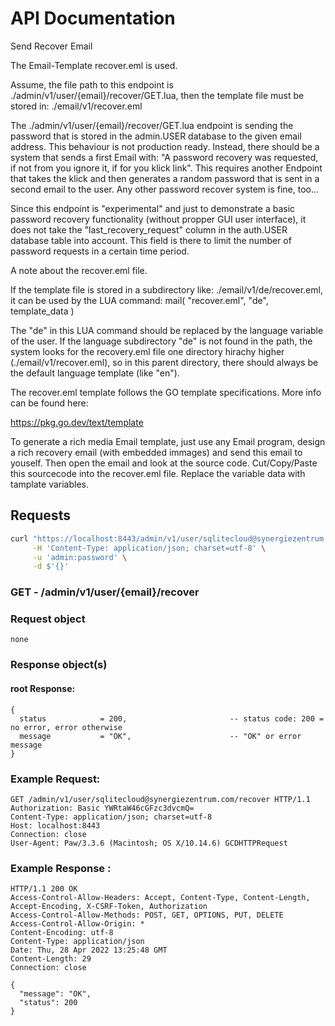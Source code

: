 # API Documentation

Send Recover Email

The Email-Template recover.eml is used. 

Assume, the file path to this endpoint is ./admin/v1/user/{email}/recover/GET.lua, then the template file must be stored in: ./email/v1/recover.eml

The ./admin/v1/user/{email}/recover/GET.lua endpoint is sending the password that is stored in the admin.USER database to the given email address.
This behaviour is not production ready. Instead, there should be a system that sends a first Email with: "A password recovery was requested, if not from you ignore it, if for you klick link". This requires another Endpoint that takes the klick and then generates a random password that is sent in a second email to the user. Any other password recover system is fine, too...

Since this endpoint is "experimental" and just to demonstrate a basic password recovery functionality (without propper GUI user interface), it does not take the
"last_recovery_request" column in the auth.USER database table into account. This field is there to limit the number of password requests in a certain time period.

A note about the recover.eml file.

If the template file is stored in a subdirectory like: ./email/v1/de/recover.eml, it can be used by the LUA command: mail( "recover.eml", "de", template_data )

The "de" in this LUA command should be replaced by the language variable of the user. If the language subdirectory "de" is not found in the path, the system
looks for the recovery.eml file one directory hirachy higher (./email/v1/recover.eml), so in this parent directory, there should always be the default language template (like "en").

The recover.eml template follows the GO template specifications. More info can be found here:

https://pkg.go.dev/text/template

To generate a rich media Email template, just use any Email program, design a rich recovery email (with embedded immages) and send this email to youself. Then open the email and look at the source code. Cut/Copy/Paste this sourcecode into the recover.eml file. Replace the variable data with tamplate variables.

## Requests

```sh
curl "https://localhost:8443/admin/v1/user/sqlitecloud@synergiezentrum.com/recover" \
     -H 'Content-Type: application/json; charset=utf-8' \
     -u 'admin:password' \
     -d $'{}'
```

### **GET** - /admin/v1/user/{email}/recover

### Request object

```code
none
```
### Response object(s)

#### root Response:

```code
{
  status            = 200,                       -- status code: 200 = no error, error otherwise
  message           = "OK",                      -- "OK" or error message
}
```

### Example Request:

```
GET /admin/v1/user/sqlitecloud@synergiezentrum.com/recover HTTP/1.1
Authorization: Basic YWRtaW46cGFzc3dvcmQ=
Content-Type: application/json; charset=utf-8
Host: localhost:8443
Connection: close
User-Agent: Paw/3.3.6 (Macintosh; OS X/10.14.6) GCDHTTPRequest
```

### Example Response :

```
HTTP/1.1 200 OK
Access-Control-Allow-Headers: Accept, Content-Type, Content-Length, Accept-Encoding, X-CSRF-Token, Authorization
Access-Control-Allow-Methods: POST, GET, OPTIONS, PUT, DELETE
Access-Control-Allow-Origin: *
Content-Encoding: utf-8
Content-Type: application/json
Date: Thu, 28 Apr 2022 13:25:48 GMT
Content-Length: 29
Connection: close

{
  "message": "OK",
  "status": 200
}
```